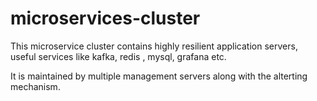 # microservices-cluster

This microservice cluster contains highly resilient application servers, useful services like kafka, redis , mysql, grafana etc.

It is maintained by multiple management servers along with the alterting mechanism.    

